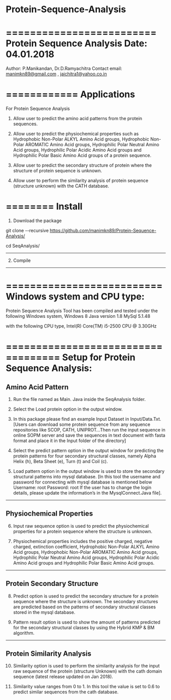 # Protein-Sequence-Analysis


=========================
Protein Sequence Analysis
Date: 04.01.2018
=========================

Author: P.Manikandan, Dr.D.Ramyachitra
Contact email: manimkn89@gmail.com , jaichitra1@yahoo.co.in


============
Applications
============

For Protein Sequence Analysis

1. Allow user to predict the amino acid patterns from the protein sequences.

2. Allow user to predict the physiochemical properties such as Hydrophobic Non-Polar ALKYL Amino Acid groups, Hydrophobic Non-Polar AROMATIC Amino Acid groups, Hydrophilic Polar Neutral Amino Acid groups, Hydrophilic Polar Acidic Amino Acid groups and Hydrophilic Polar Basic Amino Acid groups of a protein sequence.

3. Allow user to predict the secondary structure of protein where the structure of protein sequence is unknown.

4. Allow user to perform the similarity analysis of protein sequence (structure unknown) with the CATH database.

========
Install
========

1. Download the package

git clone --recursive https://github.com/manimkn89/Protein-Sequence-Analysis/

cd SeqAnalysis/

--------------

2. Compile

--------------     

==========================
Windows system and CPU type:
==========================

Protein Sequence Analysis Tool has been compiled and tested under the following Windows system,
	Windows 8 
	Java version 1.8 
              MySql 5.1.48

with the following CPU type,
	Intel(R) Core(TM) i5-2500 CPU @ 3.30GHz

===================================
Setup for Protein Sequence Analysis:
===================================
Amino Acid Pattern
-------------------------------------------

1.	Run the file named as Main. Java inside the SeqAnalysis folder.

2.	Select the Load protein option in the output window.

3.	In this package please find an example Input Dataset in Input/Data.Txt.
	[Users can download some protein sequence from any sequence repositories like SCOP, CATH, 	UNIPROT…Then run the input sequence in online SOPM server and save the sequences in text 	document with fasta format and place it in the Input folder of the directory]
  
4.	Select the predict pattern option in the output window for predicting the protein patterns for four secondary structural classes, namely Alpha Helix (h), Beta Sheet (e), Turn (t) and Coil (c).

5.	Load pattern option in the output window is used to store the secondary structural patterns into mysql database.
    [In this tool the username and password for connecting with mysql database is mentioned below
    Username: root
    Password: root
    If the user has to change the login details, please update the information’s in the MysqlConnect.Java file].


-------------------------------------------
Physiochemical Properties 
-------------------------------------------

6.	Input raw sequence option is used to predict the physiochemical properties for a protein sequence where the structure is unknown.

7.	Physiochemical properties includes the positive charged, negative charged, extinction coefficient, Hydrophobic Non-Polar ALKYL Amino Acid groups, Hydrophobic Non-Polar AROMATIC Amino Acid groups, Hydrophilic Polar Neutral Amino Acid groups, Hydrophilic Polar Acidic Amino Acid groups and Hydrophilic Polar Basic Amino Acid groups.


--------------------------------------------
Protein Secondary Structure 
--------------------------------------------

8.	Predict option is used to predict the secondary structure for a protein sequence where the structure is unknown. The secondary structures are predicted based on the patterns of secondary structural classes stored in the mysql database.

9.	Pattern result option is used to show the amount of patterns predicted for the secondary structural classes by using the Hybrid KMP & BM algorithm.


----------------------------------------------
Protein Similarity Analysis
----------------------------------------------

10.	Similarity option is used to perform the similarity analysis for the input raw sequence of the protein (structure Unknown) with the cath domain sequence (latest release updated on Jan 2018).

11.	Similarity value ranges from 0 to 1. In this tool the value is set to 0.6 to predict similar sequences from the cath database.

